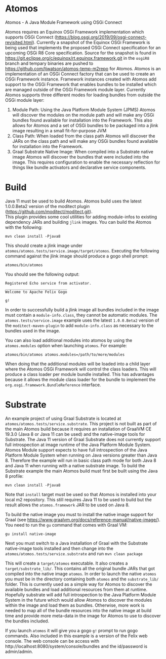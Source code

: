 # Atomos
Atomos - A Java Module Framework using OSGi Connect

Atomos requires an Equinox OSGi Framework implementation which supports OSGi Connect (https://blog.osgi.org/2019/09/osgi-connect-revisited.html).  Currently a snapshot of the Equinox OSGi Framework is being used that implements the proposed OSGi Connect specification for an upcoming OSGi R8 Core specification.  Source for the snapshot is found in https://git.eclipse.org/c/equinox/rt.equinox.framework.git in the `osgiR8` branch and tempary binaries are pushed to https://github.com/tjwatson/atomos-temp-m2repo for Atomos.
Atomos is an implementation of an OSGi Connect factory that can be used to create an OSGi Framework instance. Framework instances created
with Atomos add support to the OSGi Framework that enables bundles to be installed
which are managed outside of the OSGi Framework module layer.  Currently Atomos supports three different modes for
loading bundles from outside the OSGi module layer:

1. Module Path:  Using the Java Platform Module System (JPMS) Atomos will discover the 
modules on the module path and will make any OSGi bundles found available for installation into the Framework.  This also allows
for Atomos and a set of OSGi bundles to be packaged into a jlink image resulting in a small fit-for-purpose JVM
1. Class Path:  When loaded from the class path Atomos will discover the JARs on the class path
and will make any OSGi bundles found available for installation into the Framework.
1. Graal Substrate Native Image:  When compiled into a Substrate native image Atomos will discover the bundles that were
included into the image.  This requires configuration to enable the necessary reflection for things like bundle activators
and declarative service components.


# Build

Java 11 must be used to build Atomos.  Atomos build uses the latest 1.0.0.Beta2 version of the moditect plugin (https://github.com/moditect/moditect.git).  
This plugin provides some cool utilities for adding module-infos to existing dependency JARs and building `jlink` images.  You can build the Atomos with the following:

`mvn clean install -Pjava8`

This should create a jlink image under `atomos/atomos.tests/service.image/target/atomos`.  Executing the following command
against the jlink image should produce a gogo shell prompt:

`atomos/bin/atomos`

You should see the following output:

```
Registered Echo service from activator.
____________________________
Welcome to Apache Felix Gogo

g! 
```

In order to successfully build a jlink image all bundles included in the image must contain a `module-info.class`,
they cannot be automatic modules.
The `atomos.tests/service.image` example uses the latest `1.0.0.Beta2` version of the `moditect-maven-plugin` to
add `module-info.class` as necessary to the bundles used in the image.

You can also load additional modules into atomos by using the `atomos.modules` option when launching `atomos`.
For example:

```
atomos/bin/atomos atomos.modules=/path/to/more/modules
```
When doing that the additional modules will be loaded into a child layer where the Atomos OSGi Framework
will control the class loaders.  This will produce a class loader per module bundle installed.  This has
advantages because it allows the module class loader for the bundle to implement the
`org.osgi.framework.BundleReference` interface.

# Substrate

An example project of using Graal Substrate is located at `atomos/atomos.tests/service.substrate`.  This project is not built as part of the main
Atomos build because it requires an installation of GraalVM CE 19.3.0 (Java 8 or Java 11 can be used) and the native-image tools for Substrate.
The Java 11 version of Graal Substrate does not currently support full introspection at image runtime of the Java Platform Module System.
Atomos Module support expects to have full introspection of the Java Platform Module System when running on Java versions greater than Java 8.
Therefore the example will run in basic class path mode for both Java 8 and Java 11 when running with a native substrate image.
To build the Substrate example the main Atomos build must first be built using the Java 8 profile:

`mvn clean install -Pjava8`

Note that `install` target must be used so that Atomos is installed into your local m2 repository.  This still requires Java 11 to be used to 
build but the result allows the `atomos.framework` JAR to be used on Java 8.

To build the native image you must to install the native image support for Graal (see https://www.graalvm.org/docs/reference-manual/native-image/).  You need to 
run the `gu` command that comes with Graal VM: 

`gu install native-image`

Next you must switch to a Java installation of Graal with the Substrate native-image tools installed and then change into the `atomos/atomos.tests/service.substrate` and
run `mvn clean package`

This will create a `target/atomos` executable.  It also creates a `target/substrate_lib/`.  This contains all the original bundle JARs that
got compiled into the native image `atomos`.  In order to launch the native `atomos` you must be in the directory containing both `atomos`
and the `substrate_lib/` folder.  This is currently used as a simple way for Atomos to discover the available bundles and load additional
resources from them at runtime. Hopefully substrate will add full introspection to the Java Platform Module System in the future which would
allow Atomos to discover the modules within the image and load them as bundles.  Otherwise, more work is needed to map all of the bundle resources
into the native image at build time and provide more meta-data in the image for Atomos to use to discover the bundles included.

If you launch `atomos` it will give you a gogo `g!` prompt to run gogo commands.  Also included in this example is a version of the Felix
web console.  The web console can be access with http://localhost:8080/system/console/bundles and the id/password is admin/admin.


